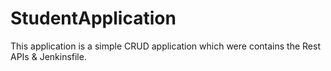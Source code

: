 # StudentApplication
This application is a simple CRUD application which were contains the Rest APIs & Jenkinsfile.
